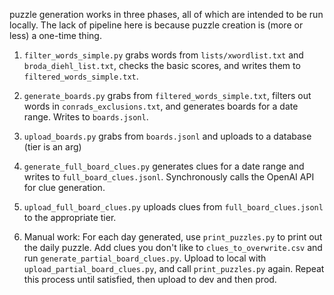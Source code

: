 puzzle generation works in three phases, all of which are intended to be run locally. The lack of pipeline here is because puzzle creation is (more or less) a one-time thing.

1. `filter_words_simple.py` grabs words from `lists/xwordlist.txt` and `broda_diehl_list.txt`, checks the basic scores, and writes them to `filtered_words_simple.txt`.

2. `generate_boards.py` grabs from `filtered_words_simple.txt`, filters out words in `conrads_exclusions.txt`, and generates boards for a date range. Writes to `boards.jsonl`.

3. `upload_boards.py` grabs from `boards.jsonl` and uploads to a database (tier is an arg)

4. `generate_full_board_clues.py` generates clues for a date range and writes to `full_board_clues.jsonl`. Synchronously calls the OpenAI API for clue generation.

5. `upload_full_board_clues.py` uploads clues from `full_board_clues.jsonl` to the appropriate tier.

6. Manual work: For each day generated, use `print_puzzles.py` to print out the daily puzzle. Add clues you don't like to `clues_to_overwrite.csv` and run `generate_partial_board_clues.py`. Upload to local with `upload_partial_board_clues.py`, and call `print_puzzles.py` again. Repeat this process until satisfied, then upload to dev and then prod.
